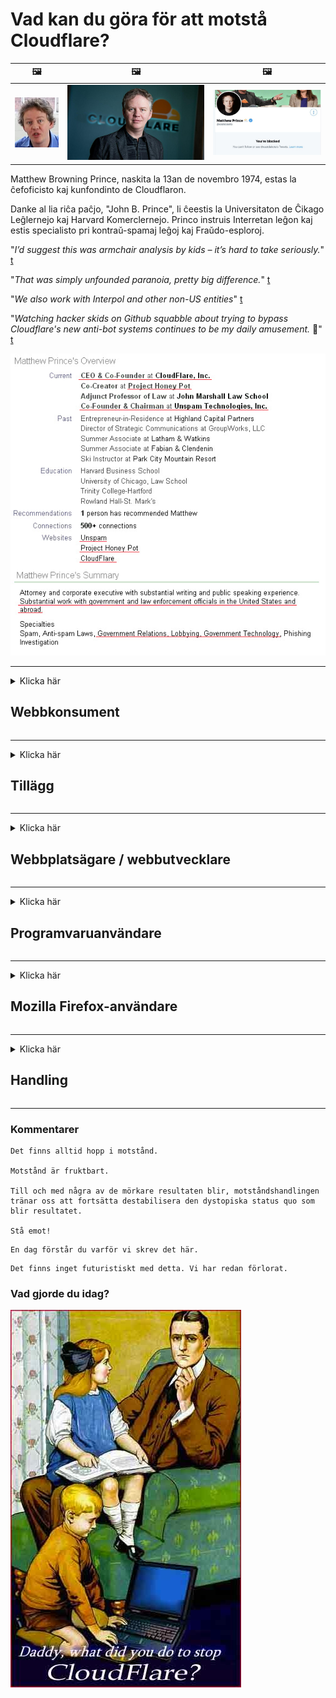 # Vad kan du göra för att motstå Cloudflare?

| 🖼 | 🖼 | 🖼 |
| --- | --- | --- |
| ![](../image/matthew_prince_teen.jpg) | ![](../image/matthew_prince.jpg) | ![](../image/blockedbymatthewprince.jpg) |


Matthew Browning Prince, naskita la 13an de novembro 1974, estas la ĉefoficisto kaj kunfondinto de Cloudflaron.

Danke al lia riĉa paĉjo, "John B. Prince", li ĉeestis la Universitaton de Ĉikago Leĝlernejo kaj Harvard Komerclernejo.
Princo instruis Interretan leĝon kaj estis specialisto pri kontraŭ-spamaj leĝoj kaj Fraŭdo-esploroj.


"*I’d suggest this was armchair analysis by kids – it’s hard to take seriously.*" [t](https://www.theguardian.com/technology/2015/nov/19/cloudflare-accused-by-anonymous-helping-isis)

"*That was simply unfounded paranoia, pretty big difference.*"  [t](https://twitter.com/xxdesmus/status/992757936123359233)

"*We also work with Interpol and other non-US entities*" [t](https://twitter.com/eastdakota/status/1203028504184360960)

"*Watching hacker skids on Github squabble about trying to bypass Cloudflare's new anti-bot systems continues to be my daily amusement.* 🍿" [t](https://twitter.com/eastdakota/status/1273277839102656515)


![](../image/whoismp.jpg)

---


<details>
<summary>Klicka här

## Webbkonsument
</summary>


- Om webbplatsen du gillar använder Cloudflare, ber dem att inte använda Cloudflare.
  - Det gnäller på sociala medier som Facebook, Reddit, Twitter eller Mastodon gör ingen skillnad. [Åtgärderna är högre än hashtags.](https://twitter.com/phyzonloop/status/1274132092490862594)
  - Försök att kontakta webbplatsägaren om du vill göra dig användbar.

[Sa Cloudflare](https://github.com/Eloston/ungoogled-chromium/issues/783):
```
Vi rekommenderar att du kontaktar administratörerna för de specifika tjänster eller webbplatser som du stöter på och delar med dig av dina erfarenheter.
```

[Om du inte frågar efter det vet webbplatsägaren aldrig detta problem.](../PEOPLE.md)

![](../image/liberapay.jpg)

[Framgångsrikt exempel](https://counterpartytalk.org/t/turn-off-cloudflare-on-counterparty-co-plz/164/5).<br>
Du har ett problem? [Höj din röst nu.](https://github.com/maraoz/maraoz.github.io/issues/1) Exempel nedan.

```
Du hjälper bara företagens censur och massövervakning.
http://crimeflare.eu.org
```

```
Din webbsida ligger i den privata muromgärdade trädgården i CloudFlare.
http://crimeflare.eu.org
```

- Ta dig tid att läsa webbplatsens sekretesspolicy.
  - om webbplatsen ligger bakom Cloudflare eller om webbplatsen använder tjänster anslutna till Cloudflare.

Det måste förklara vad "Cloudflare" är och be om tillstånd att dela dina data med Cloudflare. Underlåtenhet att göra detta kommer att leda till brott mot förtroendet och webbplatsen i fråga bör undvikas.

[Ett godtagbart exempel på integritetspolicy finns här](https://archive.is/bDlTz) ("Subprocessors" > "Entity Name")

```
Jag har läst din integritetspolicy och jag kan inte hitta ordet Cloudflare.
Jag vägrar att dela data med dig om du fortsätter att mata mina data till Cloudflare.
http://crimeflare.eu.org
```

Detta är ett exempel på integritetspolicy som inte har ordet Cloudflare.
[Liberland Jobs](https://archive.is/daKIr) [privacy policy](https://docsend.com/view/feiwyte):

![](../image/cfwontobey.jpg)

Cloudflare har sin egen integritetspolicy.
[Cloudflare älskar doxxing människor.](https://www.reddit.com/r/GamerGhazi/comments/2s64fe/be_wary_reporting_to_cloudflare/)

Här är ett bra exempel på webbplatsens registreringsformulär.
AFAIK, noll webbplats gör detta. Kommer du att lita på dem?

```
Genom att klicka på "Registrera dig för XYZ" godkänner du våra användarvillkor och sekretesspolicy.
Du samtycker också till att dela dina data med Cloudflare och samtycker också till cloudflares sekretesspolicy.
Om Cloudflare läcker din information eller inte låter dig ansluta till våra servrar är det inte vårt fel. [*]

[ Bli Medlem ] [ jag håller inte med ]
```
[*] [PEOPLE.md](../PEOPLE.md)


- Försök att inte använda deras tjänst. Kom ihåg att du övervakas av Cloudflare.
  - ["I'm in your TLS, sniffin' your passworz"](../image/iminurtls.jpg)

- Sök efter annan webbplats. Det finns alternativ och möjligheter på internet!

- Övertyga dina vänner att använda Tor dagligen.
  - Anonymitet bör vara standarden på det öppna internet!
  - [Observera att Tor-projektet ogillar detta projekt.](../HISTORY.md)

</details>

------

<details>
<summary>Klicka här

## Tillägg
</summary>

- Om din webbläsare är Firefox, Tor Browser eller Ungoogled Chromium använder du något av dessa tillägg nedan.
  - Om du vill lägga till ett annat nytt tillägg, fråga om det först.


| namn | Utvecklare | Stöd | Kan blockera | Kan meddela | Chrome |
| -------- | -------- | -------- | -------- | -------- | -------- |
| [Bloku Cloudflaron MITM-Atakon](../subfiles/about.bcma.md) | #Addon | [ ? ](http://crimeflare.eu.org/) | **Ja**     | **Ja**     |  **Ja** |
| [Ĉu ligoj estas vundeblaj al MITM-atako?](../subfiles/about.ismm.md) | #Addon | [ ? ](http://crimeflare.eu.org/) | Nej     | **Ja**     |  **Ja** |
| [Ĉu ĉi tiuj ligoj blokos Tor-uzanton?](../subfiles/about.isat.md) | #Addon | [ ? ](http://crimeflare.eu.org/) | Nej     | **Ja**     |  **Ja** |
| [Block Cloudflare MITM Attack](https://trac.torproject.org/projects/tor/attachment/ticket/24351/block_cloudflare_mitm_attack-1.0.14.1-an%2Bfx.xpi)<br>[**DELETED BY TOR PROJECT**](../HISTORY.md) | nullius | [ ? ](../tool/block_cloudflare_mitm_fx), [Link](http://crimeflare.eu.org/) | **Ja**     | **Ja**     |  Nej |
| [TPRB](http://34ahehcli3epmhbu2wbl6kw6zdfl74iyc4vg3ja4xwhhst332z3knkyd.onion/) | Sw | [ ? ](http://34ahehcli3epmhbu2wbl6kw6zdfl74iyc4vg3ja4xwhhst332z3knkyd.onion/) | **Ja**     | **Ja**     |  Nej |
| [Detect Cloudflare](https://addons.mozilla.org/en-US/firefox/addon/detect-cloudflare/) | Frank Otto | [ ? ](https://github.com/traktofon/cf-detect) | Nej     | **Ja**     |  Nej |
| [True Sight](https://addons.mozilla.org/en-US/firefox/addon/detect-cloudflare-plus/) | claustromaniac | [ ? ](https://github.com/claustromaniac/detect-cloudflare-plus) | Nej     | **Ja**     |  Nej |
| [Which Cloudflare datacenter am I visiting?](https://addons.mozilla.org/en-US/firefox/addon/cf-pop/) | 依云 | [ ? ](https://github.com/lilydjwg/cf-pop) | Nej     | **Ja**     |  Nej |


- "Decentraleyes" kan stoppa anslutningen till "CDNJS (Cloudflare)".
  - Det förhindrar att många förfrågningar når nätverk och tjänar lokala filer för att förhindra att webbplatser går sönder.
  - Utvecklaren svarade: "[very concerning indeed](https://github.com/Synzvato/decentraleyes/issues/236#issuecomment-352049501)", "[widespread usage severely centralizes the web](https://github.com/Synzvato/decentraleyes/issues/251#issuecomment-366752049)"

- [Du kan också ta bort eller misstro Cloudflare-certifikat från din Certificate Authority (CA).](https://www.ssl.com/how-to/remove-root-certificate-firefox/)

</details>

------

<details>
<summary>Klicka här

## Webbplatsägare / webbutvecklare
</summary>


![](../image/word_cloudflarefree.jpg)

- Använd inte Cloudflare-lösning, period.
  - Du kan göra bättre än det, eller hur? [Så här tar du bort Cloudflare-prenumerationer, planer, domäner eller konton.](https://support.cloudflare.com/hc/en-us/articles/200167776-Removing-subscriptions-plans-domains-or-accounts)

| 🖼 | 🖼 |
| --- | --- |
| ![](../image/htmlalertcloudflare.jpg) | ![](../image/htmlalertcloudflare2.jpg) |

- Vill du ha fler kunder? Du vet vad som ska göras. Tips är "över linjen".
  - [Hej, du skrev "Vi tar din integritet på allvar" men jag fick "Fel 403 Förbjuden anonym proxy ej tillåten".](https://it.slashdot.org/story/19/02/19/0033255/stop-saying-we-take-your-privacy-and-security-seriously) Varför blockerar du Tor eller VPN? Och varför blockerar du tillfälliga e-postmeddelanden?

![](../image/anonexist.jpg)

- Användning av Cloudflare ökar risken för avbrott. Besökare kan inte komma åt din webbplats om din server är nere eller Cloudflare är nere.
  - [Trodde du verkligen att Cloudflare aldrig gick ner?](https://www.ibtimes.com/cloudflare-down-not-working-sites-producing-504-gateway-timeout-errors-2618008) [Another](https://twitter.com/Jedduff/status/1097875615997399040) [sample](https://twitter.com/search?f=tweets&vertical=default&q=Cloudflare%20is%20having%20problems). [Need more](../PEOPLE.md)?

![](../image/cloudflareinternalerror.jpg)

- Att använda Cloudflare för att proxy din "API-tjänst", "mjukvaruuppdateringsserver" eller "RSS-flöde" kommer att skada din kund. En kund ringde till dig och sa "Jag kan inte använda ditt API längre", och du har ingen aning om vad som händer. Cloudflare kan tyst blockera din kund. Tycker du att det är okej?
  - Det finns många RSS-läsarklienter och RSS-läsare online-tjänster. Varför publicerar du RSS-flöde om du inte låter folk prenumerera?

![](../image/rssfeedovercf.jpg)

- Behöver du HTTPS-certifikat? Använd "Let's Encrypt" eller köp det bara från CA-företaget.

- Behöver du DNS-server? Kan du inte ställa in din egen server? Vad sägs om dem: [Hurricane Electric Free DNS](https://dns.he.net/), [Dyn.com](https://dyn.com/dns/), [1984 Hosting](https://www.1984hosting.com/), [Afraid.Org (Admin raderar ditt konto om du använder TOR)](https://freedns.afraid.org/)
  - [Alternativoj al DNS](../subfiles/alternative.domaindns.md)

- Letar du efter värdtjänst? Endast gratis? Vad sägs om dem: [Onion Service](http://vww6ybal4bd7szmgncyruucpgfkqahzddi37ktceo3ah7ngmcopnpyyd.onion/en/security/network-security/tor/onionservices-best-practices), [Free Web Hosting Area](https://freewha.com/), [Autistici/Inventati Web Site Hosting](https://www.autinv5q6en4gpf4.onion/services/website), [Github Pages](https://pages.github.com/), [Surge](https://surge.sh/)
  - [Alternativ till Cloudflare](../subfiles/alternative.cloudflare.md)

- Använder du "cloudflare-ipfs.com"? [Vet du att Cloudflare IPFS är dåligt?](../PEOPLE.md)

- Installera brandväggen för webbapplikationer som OWASP och Fail2Ban på din server och konfigurera den korrekt.
  - Att blockera Tor är ingen lösning. Straffa inte alla bara för små dåliga användare.

- Omdirigera eller blockera "Cloudflare Warp" -användare från att komma åt din webbplats. Och ge en anledning om du kan.

> IP-lista: "[Cloudflares nuvarande IP-intervall](cloudflare_inc/)"

> A: Blockera dem bara

```
server {
...
deny 173.245.48.0/20;
deny 103.21.244.0/22;
deny 103.22.200.0/22;
deny 103.31.4.0/22;
deny 141.101.64.0/18;
deny 108.162.192.0/18;
deny 190.93.240.0/20;
deny 188.114.96.0/20;
deny 197.234.240.0/22;
deny 198.41.128.0/17;
deny 162.158.0.0/15;
deny 104.16.0.0/12;
deny 172.64.0.0/13;
deny 131.0.72.0/22;
deny 2400:cb00::/32;
deny 2606:4700::/32;
deny 2803:f800::/32;
deny 2405:b500::/32;
deny 2405:8100::/32;
deny 2a06:98c0::/29;
deny 2c0f:f248::/32;
...
}
```

> B: Omdirigera till varningssidan

```
http {
...
geo $iscf {
default 0;
173.245.48.0/20 1;
103.21.244.0/22 1;
103.22.200.0/22 1;
103.31.4.0/22 1;
141.101.64.0/18 1;
108.162.192.0/18 1;
190.93.240.0/20 1;
188.114.96.0/20 1;
197.234.240.0/22 1;
198.41.128.0/17 1;
162.158.0.0/15 1;
104.16.0.0/12 1;
172.64.0.0/13 1;
131.0.72.0/22 1;
2400:cb00::/32 1;
2606:4700::/32 1;
2803:f800::/32 1;
2405:b500::/32 1;
2405:8100::/32 1;
2a06:98c0::/29 1;
2c0f:f248::/32 1;
}
...
}

server {
...
if ($iscf) {rewrite ^ https://example.com/cfwsorry.php;}
...
}

<?php
header('HTTP/1.1 406 Not Acceptable');
echo <<<CLOUDFLARED
Thank you for visiting ourwebsite.com!<br />
We are sorry, but we can't serve you because your connection is being intercepted by Cloudflare.<br />
Please read http://crimeflare.eu.org for more information.<br />
CLOUDFLARED;
die();
```

- Ställ in Tor Onion Service eller I2P om du tror på frihet och välkomnar anonyma användare.

- Be om råd från andra Clearnet / Tor dubbla webbplatsoperatörer och få anonyma vänner!

</details>

------

<details>
<summary>Klicka här

## Programvaruanvändare
</summary>


- Discord använder CloudFlare. Alternativ? Vi rekommenderar [**Briar** (Android)](https://f-droid.org/en/packages/org.briarproject.briar.android/), [Ricochet (PC)](https://ricochet.im/), [Tox + Tor (Android/PC)](https://tox.chat/download.html)
  - Briar inkluderar Tor-demon så att du inte behöver installera Orbot.
  - Qwtch-utvecklare, Open Privacy, raderade stop_cloudflare-projekt från deras git-tjänst utan föregående meddelande.

- Om du använder Debian GNU / Linux eller något derivat, prenumerera: [bug #831835](https://bugs.debian.org/cgi-bin/bugreport.cgi?bug=831835). Och om du kan, hjälp med att verifiera korrigeringsfilen och hjälp underhållaren att komma till rätt slutsats om huruvida den ska accepteras.

- Rekommendera alltid dessa webbläsare.

| namn | Utvecklare | Stöd | Kommentar |
| -------- | -------- | -------- | -------- |
| [Ungoogled-Chromium](https://ungoogled-software.github.io/ungoogled-chromium-binaries/) | Eloston | [ ? ](https://github.com/Eloston/ungoogled-chromium) | PC (Win, Mac, Linux)  _!Tor_ |
| [Bromite](https://www.bromite.org/fdroid) | Bromite | [ ? ](https://github.com/bromite/bromite/issues) | Android  _!Tor_ |
| [Tor Browser](https://www.torproject.org/download/) | Tor Project | [ ? ](https://support.torproject.org/) | PC (Win, Mac, Linux)  _Tor_|
| [Tor Browser Android](https://www.torproject.org/download/) | Tor Project | [ ? ](https://support.torproject.org/) | Android  _Tor_|
| [Onion Browser](https://itunes.apple.com/us/app/onion-browser/id519296448?mt=8) | Mike Tigas | [ ? ](https://github.com/OnionBrowser/OnionBrowser/issues) | Apple iOS  _Tor_|
| [GNU/Icecat](https://www.gnu.org/software/gnuzilla/) | GNU | [ ? ](https://www.gnu.org/software/gnuzilla/) | PC (Linux) |
| [IceCatMobile](https://f-droid.org/en/packages/org.gnu.icecat/) | GNU | [ ? ](https://lists.gnu.org/mailman/listinfo/bug-gnuzilla) | Android |
| [Iridium Browser](https://iridiumbrowser.de/about/) | Iridium | [ ? ](https://github.com/iridium-browser/iridium-browser/) | PC (Win, Mac, Linux, OpenBSD) |


Annan programvaras integritet är ofullkomlig. Detta betyder inte att Tor-webbläsaren är "perfekt".
Det finns inget 100% säkert eller 100% privat på internet och teknik.

- Vill du inte använda Tor? Du kan använda vilken webbläsare som helst med Tor-demon.
  - [Observera att Tor-projektet inte gillar detta.](https://support.torproject.org/tbb/tbb-9/) Använd Tor Browser om du kan göra det.
- [Hur man använder Chromium med Tor](../subfiles/chromium_tor.md)


Låt oss prata om annan programvaras integritet.

- [Om du verkligen behöver använda Firefox, välj "Firefox ESR".](https://www.mozilla.org/en-US/firefox/organizations/)
  - [Firefox - Spyware Watchdog](https://spyware.neocities.org/articles/firefox.html)
  - [Firefox avvisar yttrandefrihet, förbjuder yttrandefrihet](https://web.archive.org/web/20200423010026/https://reclaimthenet.org/firefox-rejects-free-speech-bans-free-speech-commenting-plugin-dissenter-from-its-extensions-gallery/)
  - ["100+ nedröstningar. Det verkar som att be ett programvaruföretag att hålla fast vid ... programvara är bara för mycket idag."](https://old.reddit.com/r/firefox/comments/gutdiw/weve_got_work_to_do_the_mozilla_blog/fslbbb6/)
  - [Uh, varför visar Firefox mig sponsrade länkar i mitt URL-fält?](https://www.reddit.com/r/firefox/comments/jybx2w/uh_why_is_firefox_showing_me_sponsored_links_in/)
  - [Mozilla - Devil Incarnate](https://digdeeper.neocities.org/ghost/mozilla.html)

- [Kom ihåg att Mozilla använder Cloudflare-tjänsten.](https://www.robtex.com/dns-lookup/www.mozilla.org) [De använder också Cloudflares DNS-tjänst på sin produkt.](https://www.theregister.co.uk/2018/03/21/mozilla_testing_dns_encryption/)

- [Mozilla avvisade officiellt denna biljett.](https://bugzilla.mozilla.org/show_bug.cgi?id=1426618)

- [Firefox Focus är ett skämt.](https://github.com/mozilla-mobile/focus-android/issues/1743) [De lovade att stänga av telemetri men de ändrade det.](https://github.com/mozilla-mobile/focus-android/issues/4210)

- [PaleMoon / Basilisk-utvecklare älskar Cloudflare.](https://github.com/mozilla-mobile/focus-android/issues/1743#issuecomment-345993097)
  - [Pale Moon's Archive Server hackade och sprider skadlig kod i 18 månader](https://www.reddit.com/r/privacytoolsIO/comments/cc808y/pale_moons_archive_server_hacked_and_spread/)
  - Han hatar också Tor-användare - "[Låt det vara fientligt mot Tor. Jag tycker att de flesta webbplatser bör vara fientliga mot Tor med tanke på dess extremt höga missbruksfaktor.](https://github.com/yacy/yacy_search_server/issues/314#issuecomment-565932097)"

- [Waterfox har allvarliga "telefoner hem" problem](https://spyware.neocities.org/articles/waterfox.html)

- [Google Chrome är ett spionprogram.](https://www.gnu.org/proprietary/malware-google.en.html)
  - [Google profilerar din aktivitet.](https://spyware.neocities.org/articles/chrome.html)

- [SRWare Iron gör för många telefoner hemanslutning.](https://spyware.neocities.org/articles/iron.html) Det ansluter också till google-domäner.

- [Modig webbläsare vitlista Facebook / Twitter spårare.](https://www.bleepingcomputer.com/news/security/facebook-twitter-trackers-whitelisted-by-brave-browser/)
  - [Här är fler frågor.](https://spyware.neocities.org/articles/brave.html)
  - [binance affiliate ID](https://twitter.com/cryptonator1337/status/1269594587716374528)

- [Microsoft Edge låter Facebook köra Flash-kod bakom användarens rygg.](https://www.zdnet.com/article/microsoft-edge-lets-facebook-run-flash-code-behind-users-backs/)

- [Vivaldi respekterar inte din integritet.](https://spyware.neocities.org/articles/vivaldi.html)

- [Opera spionprogramnivå: extremt hög](https://spyware.neocities.org/articles/opera.html)

- Apple iOS: [Du borde inte använda iOS alls, främst för att det är skadlig kod.](https://www.gnu.org/proprietary/malware-apple.html)

Därför rekommenderar vi endast ovanstående tabell. Inget annat.

</details>

------

<details>
<summary>Klicka här

## Mozilla Firefox-användare
</summary>


- "Firefox Nightly" kommer att skicka felsökningsinformation till Mozillas servrar utan att välja bort metod.
  - [Mozillas servrar uppträder Cloudflare](https://www.digwebinterface.com/?hostnames=www.mozilla.org%0D%0Amozilla.cloudflare-dns.com&type=&ns=resolver&useresolver=8.8.4.4&nameservers=)

- Det är möjligt att förbjuda Firefox att ansluta till Mozillas servrar.
  - [Mozillas policy-mallar guide](https://github.com/mozilla/policy-templates/blob/master/README.md)
  - Tänk på att detta trick kan sluta fungera i senare version eftersom Mozilla gillar att vitlista sig själva.
  - Använd brandvägg och DNS-filter för att blockera dem helt.

"`/distribution/policies.json`"

>     "WebsiteFilter": {
> 		"Block": [
> 		"*://*.mozilla.com/*",
> 		"*://*.mozilla.net/*",
> 		"*://*.mozilla.org/*",
> 		"*://webcompat.com/*",
> 		"*://*.firefox.com/*",
> 		"*://*.thunderbird.net/*",
> 		"*://*.cloudflare.com/*"
> 		]
>     },


- ~~Rapportera ett fel på mozillas tracker och ber dem att inte använda Cloudflare.~~ Det fanns en felrapport om bugzilla. Många människor publicerades sin oro, men felet döljdes av administratören 2018.

- Du kan inaktivera DoH i Firefox.
  - [Ändra standard DNS-leverantör av Firefox](../subfiles/change-firefox-dns.md)

![](../image/firefoxdns.jpg)

- [Om du vill använda DNS som inte är ISP, överväg att använda OpenNIC Tier2 DNS-tjänst eller någon av icke-Cloudflare DNS-tjänster.](https://wiki.opennic.org/start)
![](../image/opennic.jpg)
  - Blockera Cloudflare med DNS. [Crimeflare DNS](../subfiles/service.publicdns.md)

- Du kan använda Tor som DNS-resolver. [Om du inte är Tor-expert, ställ frågor här.](https://tor.stackexchange.com/)

> **Hur?**
> 1. Ladda ner Tor och installera den på din dator.
> 2. Lägg till den här raden i "torrc" -filen.
> DNSPort 127.0.0.1:53
> 3. Starta om Tor.
> 4. Ställ in datorns DNS-server på "127.0.0.1".

</details>

------

<details>
<summary>Klicka här

## Handling
</summary>


- Berätta för andra runt dig om farorna med Cloudflare.

- [Hjälp till att förbättra detta arkiv.](http://crimeflare.eu.org)
  - Både listorna, argumenten mot det och detaljerna.

- [Dokumentera och gör mycket offentligt där saker går fel med Cloudflare (och liknande företag), se till att nämna detta förvar när du gör det](http://crimeflare.eu.org) :)

- Få fler människor som använder Tor som standard så att de kan uppleva webben ur olika delar av världen.

- Starta grupper, i sociala medier och meatspace, dedikerade till att befria världen från Cloudflare.

- Om så är lämpligt, länka till dessa grupper på detta arkiv - det här kan vara en plats för samordning av att arbeta tillsammans som grupper.

- [Starta ett coop som kan ge ett meningsfullt alternativ till Cloudflare.](../subfiles/alternative.cloudflare.md)

- Låt oss veta om några alternativ som hjälper åtminstone att tillhandahålla flera lager försvar mot Cloudflare.

- Om du är Cloudflare-kund ställer du in dina sekretessinställningar och väntar på att de bryter mot dem.
  - [Ta dem sedan under avgifter mot skräppost / sekretess.](https://twitter.com/thexpaw/status/1108424723233419264)

- Om du befinner dig i Amerikas förenta stater och webbplatsen i fråga är en bank eller en revisor, försök att sätta rättsligt tryck under Gramm – Leach – Bliley Act, eller amerikanerna med DIsabilities Act och rapportera tillbaka till oss hur långt du når .

- Om webbplatsen är en statlig webbplats, försök att sätta rättsligt tryck under den första ändringen av USA: s konstitution.

- Om du är EU-medborgare, kontakta webbplatsen för att skicka din personliga information enligt den allmänna dataskyddsförordningen. Om de vägrar att ge dig din information är det ett brott mot lagen.

- För företag som hävdar att de erbjuder tjänster på sin webbplats, försök rapportera dem som "falsk reklam" till konsumentskyddsorganisationer och BBB. Cloudflare-webbplatser betjänas av Cloudflare-servrar.

- [ITU föreslår i USA-sammanhanget att Cloudflare börjar bli tillräckligt stor för att antitrustlagar kan komma över dem.](https://www.itu.int/en/ITU-T/Workshops-and-Seminars/20181218/Documents/Geoff_Huston_Presentation.pdf)

- Det kan tänkas att GNU GPL version 4 kan innehålla en bestämmelse mot att lagra källkod bakom en sådan tjänst, vilket kräver att alla GPLv4 och senare program åtminstone är källkoden tillgänglig via ett medium som inte diskriminerar Tor-användare.

- [Se vi uzas Mastodon bonvolu sekvi la konton Mitigator](../subfiles/service.altlink.md).

</details>

------

### Kommentarer

```
Det finns alltid hopp i motstånd.

Motstånd är fruktbart.

Till och med några av de mörkare resultaten blir, motståndshandlingen tränar oss att fortsätta destabilisera den dystopiska status quo som blir resultatet.

Stå emot!
```

```
En dag förstår du varför vi skrev det här.
```

```
Det finns inget futuristiskt med detta. Vi har redan förlorat.
```

### Vad gjorde du idag?


![](../image/stopcf.jpg)
